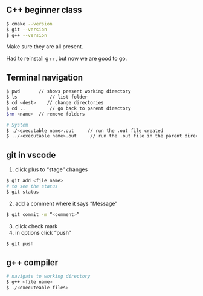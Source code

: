 ## C++ beginner class

```bash
$ cmake --version
$ git --version
$ g++ --version
```

Make sure they are all present.

Had to reinstall g++, but now we are good to go.

## Terminal navigation
```bash
$ pwd 		// shows present working directory
$ ls 			// list folder
$ cd <dest>    // change directories
$ cd ..  		// go back to parent directory
$rm <name>	// remove folders

# System
$ ./<executable name>.out     // run the .out file created
$ ../<executable name>.out     // run the .out file in the parent directory
```

## git in vscode

1. click plus to “stage” changes
```bash
$ git add <file name>
# to see the status
$ git status
```
2. add a comment where it says “Message”
```bash
$ git commit -m “<comment>”
```
3. click check mark
4. in options click “push”
```bash
$ git push
```

## g++ compiler
```bash
# navigate to working directory
$ g++ <file name>
$ ./<executeable files>
```